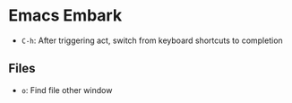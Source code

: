 # Emacs Embark

- `C-h`: After triggering act, switch from keyboard shortcuts to completion

## Files

- `o`: Find file other window
